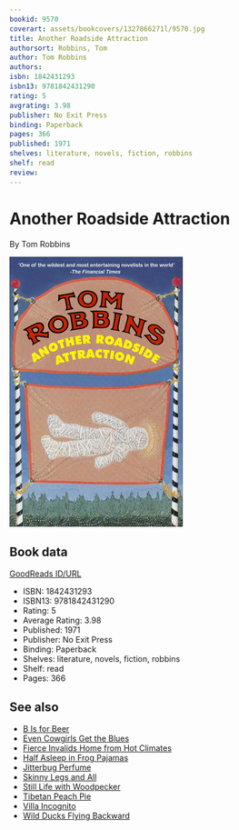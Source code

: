 ```yaml
---
bookid: 9570
coverart: assets/bookcovers/1327866271l/9570.jpg
title: Another Roadside Attraction
authorsort: Robbins, Tom
author: Tom Robbins
authors: 
isbn: 1842431293
isbn13: 9781842431290
rating: 5
avgrating: 3.98
publisher: No Exit Press
binding: Paperback
pages: 366
published: 1971
shelves: literature, novels, fiction, robbins
shelf: read
review: 
---
```


# Another Roadside Attraction

By Tom Robbins

![](../../assets/bookcovers/1327866271l/9570.jpg)

## Book data

[GoodReads ID/URL](https://www.goodreads.com/book/show/9570)

- ISBN: 1842431293
- ISBN13: 9781842431290
- Rating: 5
- Average Rating: 3.98
- Published: 1971
- Publisher: No Exit Press
- Binding: Paperback
- Shelves: literature, novels, fiction, robbins
- Shelf: read
- Pages: 366


## See also

- [B Is for Beer](B_Is_for_Beer.md)
- [Even Cowgirls Get the Blues](Even_Cowgirls_Get_the_Blues.md)
- [Fierce Invalids Home from Hot Climates](Fierce_Invalids_Home_from_Hot_Climates.md)
- [Half Asleep in Frog Pajamas](Half_Asleep_in_Frog_Pajamas.md)
- [Jitterbug Perfume](Jitterbug_Perfume.md)
- [Skinny Legs and All](Skinny_Legs_and_All.md)
- [Still Life with Woodpecker](Still_Life_with_Woodpecker.md)
- [Tibetan Peach Pie](Tibetan_Peach_Pie-_A_True_Account_of_an_Imaginative_Life.md)
- [Villa Incognito](Villa_Incognito.md)
- [Wild Ducks Flying Backward](Wild_Ducks_Flying_Backward.md)
